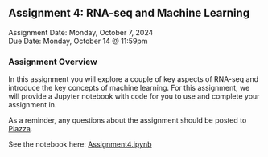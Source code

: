 ## Assignment 4: RNA-seq and Machine Learning
Assignment Date: Monday, October 7, 2024 <br>
Due Date: Monday, October 14 @ 11:59pm <br>

### Assignment Overview

In this assignment you will explore a couple of key aspects of RNA-seq and introduce the key concepts of machine learning. For this assignment, we will provide a Jupyter notebook with code for you to use and complete your assignment in. 

As a reminder, any questions about the assignment should be posted to [Piazza](https://piazza.com/class/m09t5q6qles40a).

See the notebook here: [Assignment4.ipynb](Assignment4.ipynb)
